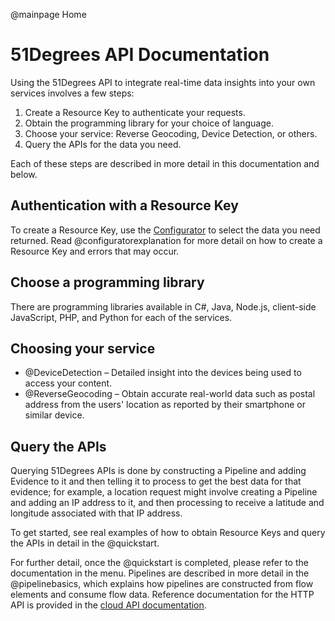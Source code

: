@mainpage Home

# 51Degrees API Documentation

Using the 51Degrees API to integrate real-time data insights into your own services involves a few steps:

1. Create a Resource Key to authenticate your requests.
2. Obtain the programming library for your choice of language.
3. Choose your service: Reverse Geocoding, Device Detection, or others.
4. Query the APIs for the data you need.

Each of these steps are described in more detail in this documentation and below.

## Authentication with a Resource Key

To create a Resource Key, use the [Configurator](https://configure.51degrees.com/) to select the data you need returned. Read @configuratorexplanation for more detail on how to create a Resource Key and errors that may occur.

## Choose a programming library

There are programming libraries available in C#, Java, Node.js, client-side JavaScript, PHP, and Python for each of the services. 

## Choosing your service

* @DeviceDetection – Detailed insight into the devices being used to access your content.
* @ReverseGeocoding – Obtain accurate real-world data such as postal address from the users' location as reported by their smartphone or similar device.

## Query the APIs

Querying 51Degrees APIs is done by constructing a Pipeline and adding Evidence to it and then telling it to process to get the best data for that evidence; for example, a location request might involve creating a Pipeline and adding an IP address to it, and then processing to receive a latitude and longitude associated with that IP address. 

To get started, see real examples of how to obtain Resource Keys and query the APIs in detail in the @quickstart.

For further detail, once the @quickstart is completed, please refer to the documentation in the menu. Pipelines are described in more detail in the @pipelinebasics, which explains how pipelines are constructed from flow elements and consume flow data. Reference documentation for the HTTP API is provided in the [cloud API documentation](https://cloud.51degrees.com/api-docs/index.html).
